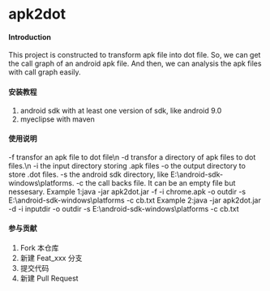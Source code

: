 # apk2dot

#### Introduction
This project is constructed to transform apk file into dot file. So, we can get the call graph of an android apk file. And then, we can analysis the apk files with call graph easily.

#### 安装教程

1. android sdk with at least one version of sdk, like android 9.0
2. myeclipse with maven

#### 使用说明

-f  transfor an apk file to dot file\n
-d  transfor a directory of apk files to dot files.\n
-i  the input directory storing .apk files
-o  the output directory to store .dot files.
-s  the android sdk directory, like E:\android-sdk-windows\platforms.
-c  the call backs file. It can be an empty file but nessesary.
Example 1:java -jar apk2dot.jar -f -i chrome.apk -o outdir -s E:\android-sdk-windows\platforms -c cb.txt
Example 2:java -jar apk2dot.jar -d -i inputdir -o outdir -s E:\android-sdk-windows\platforms -c cb.txt

#### 参与贡献

1. Fork 本仓库
2. 新建 Feat_xxx 分支
3. 提交代码
4. 新建 Pull Request
